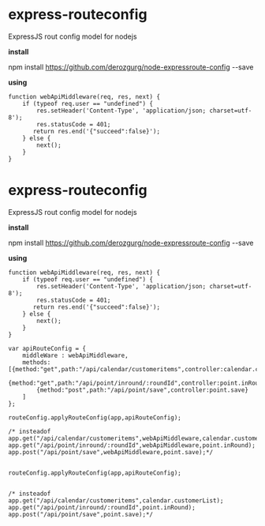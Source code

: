 # express-routeconfig

ExpressJS rout config model for nodejs

**install**

npm install https://github.com/derozgurg/node-expressroute-config --save

**using**

    function webApiMiddleware(req, res, next) {
        if (typeof req.user == "undefined") {
            res.setHeader('Content-Type', 'application/json; charset=utf-8');
            res.statusCode = 401;
           return res.end('{"succeed":false}');
        } else {        
            next();
        }
    }



# express-routeconfig

ExpressJS rout config model for nodejs

**install**

npm install https://github.com/derozgurg/node-expressroute-config --save

**using**

    function webApiMiddleware(req, res, next) {
        if (typeof req.user == "undefined") {
            res.setHeader('Content-Type', 'application/json; charset=utf-8');
            res.statusCode = 401;
           return res.end('{"succeed":false}');
        } else {        
            next();
        }
    }

    var apiRouteConfig = {
        middleWare : webApiMiddleware,
        methods:[{method:"get",path:"/api/calendar/customeritems",controller:calendar.customerList},
            {method:"get",path:"/api/point/inround/:roundId",controller:point.inRound},
            {method:"post",path:"/api/point/save",controller:point.save}
        ]
    };
    
    routeConfig.applyRouteConfig(app,apiRouteConfig);

    /* insteadof
    app.get("/api/calendar/customeritems",webApiMiddleware,calendar.customerList);
    app.get("/api/point/inround/:roundId",webApiMiddleware,point.inRound);
    app.post("/api/point/save",webApiMiddleware,point.save);*/

    
    routeConfig.applyRouteConfig(app,apiRouteConfig);


    /* insteadof
    app.get("/api/calendar/customeritems",calendar.customerList);
    app.get("/api/point/inround/:roundId",point.inRound);
    app.post("/api/point/save",point.save);*/
